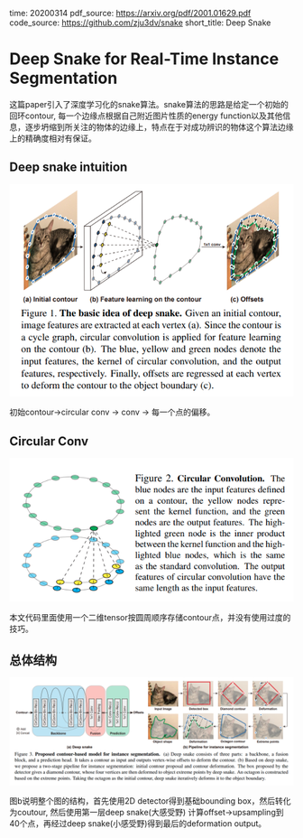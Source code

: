 time: 20200314
pdf_source: https://arxiv.org/pdf/2001.01629.pdf
code_source: https://github.com/zju3dv/snake
short_title: Deep Snake
# Deep Snake for Real-Time Instance Segmentation

这篇paper引入了深度学习化的snake算法。snake算法的思路是给定一个初始的回环contour, 每一个边缘点根据自己附近图片性质的energy function以及其他信息，逐步坍缩到所关注的物体的边缘上，特点在于对成功辨识的物体这个算法边缘上的精确度相对有保证。

## Deep snake intuition

![image](res/DeepSnake_idea.png)

初始contour$\rightarrow$circular conv $\rightarrow$ conv $\rightarrow$ 每一个点的偏移。

## Circular Conv
![image](res/DeepSnake_circularconv.png)

本文代码里面使用一个二维tensor按圆周顺序存储contour点，并没有使用过度的技巧。

## 总体结构

![image](res/DeepSnake_arch.png)

图b说明整个图的结构，首先使用2D detector得到基础bounding box，然后转化为coutour, 然后使用第一层deep snake(大感受野) 计算offset$\rightarrow$upsampling到40个点，再经过deep snake(小感受野)得到最后的deformation output。




